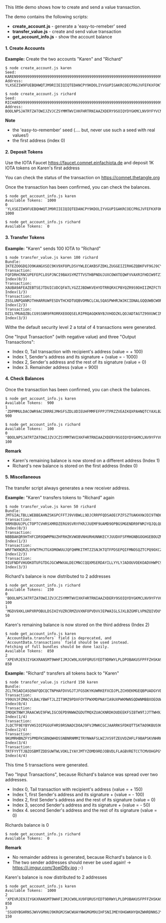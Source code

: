 This little demo shows how to create and send a value transaction. 

The demo contains the following scripts:
- **create_account.js** - generate a 'easy-to-remeber' seed
- **transfer_value.js** - create and send value transaction
- **get_account_info.js** - show the account balance 


#### 1. Create Accounts

**Example:** Create the two accounts "Karen" and "Richard"
```
$ node create_account.js karen
Seed:  KAREN9999999999999999999999999999999999999999999999999999999999999999999999999999
Address:  YLXSEZIW9FUEBQHWQTJM9RIIEIQIQTEDANCPY9KDOLIYVGUPIGAKRCOECPRGJVFEFKXFOKTNXUCJVA9OZ

$ node create_account.js richard
Seed:  RICHARD99999999999999999999999999999999999999999999999999999999999999999999999999
Address:  BOOLNPSJATRTZATOWIJZVJCZSYMMTWVIXKFHRTRNIAAZXDERY9SOIQYDYGKMCLNV9YFYVCNKTTQVMUVUD

```
**Note**
- the 'easy-to-remember' seed (.... but, never use such a seed with real values!)
- the first address (index 0) 


#### 2. Deposit Tokens

Use the IOTA  Faucet  https://faucet.comnet.einfachiota.de  and deposit 1K IOTA tokens on Karen's first address

You can check the status of the transaction on https://comnet.thetangle.org

Once the transaction has been confirmed, you can check the balances.
```
$ node get_account_info.js karen
Available Tokens:  1000
0 'YLXSEZIW9FUEBQHWQTJM9RIIEIQIQTEDANCPY9KDOLIYVGUPIGAKRCOECPRGJVFEFKXFOKTNXUCJVA9OZ' 1000

$ node get_account_info.js richard
Available Tokens:  0
```
#### 3. Transfer Tokens

**Example:** "Karen" sends 100 IOTA to "Richard"
```
$ node transfer_value.js karen 100 richard 
Bundle:  IKTEZOOGDQJO9KANGXSEC9KV9XFOPLDSVYWLECAKBSFZDKLZUGGEIZIRHGZQBKFVF9GJ9CYJ9WYNJDWZW
Transaction: FQFDRHCRNCUPEFEPCLOSPJNCI9BAXSYMZTTVSTHBPNDUJUXCOWXTEQWFVVAXRIFHDIW9TZIDEZPNMX999 Index(0/3)
Transaction: XAUBA9AFEAZEBTSEJTDUICUDCQFATLYGZZJBDWKVEHYDTRRQRXCPBYQZR9S9DHIIZMZFCTO9MKUGPW999 Index(1/3)
Transaction: ZSSLUNPQANMJTHHARRUWFESDVTHCKDTUQBVOMNCLCALSQASPWHRJWJKCIDNALGQQUWBCWORYYWNVPC999 Index(2/3)
Transaction: DZILYMUAQZBLCG9SSNR9FRORRXEOOQSELRIPRQAGQKNYBJVHODZKLQOJADTAGTZ99XUWCIMB9PKJNJ999 Index(3/3)
```
Withe the default security level 2 a total of 4 transactions were generated. 

One "Input Transaction" (with negative value) and three "Output Transactions":
- Index 0, Tail transaction with recipient's address (value = + 100)
- Index 1, Sender's address and its signature + (value = - 1000)
- Index 2, Sender's address and the rest of its signature (value = 0)
- Index 3. Remainder address (value = 900)

#### 4. Check Balances

Once the transaction has been confirmed, you can check the balances.
```
$ node get_account_info.js karen
Available Tokens:  900
1 'ZDPMMULDACOWR9ACIRRREJMHSFSZDLUDIEUHFMMFEFPPJTPRZZVEAIKQXPAHNQTCYAXLBZBGYBCMULIUC' 900

$ node get_account_info.js richard
Available Tokens:  100
0 'BOOLNPSJATRTZATOWIJZVJCZSYMMTWVIXKFHRTRNIAAZXDERY9SOIQYDYGKMCLNV9YFYVCNKTTQVMUVUD' 100
```
**Remark**
- Karen's remaining balance is now stored on a different address (Index 1)
- Richard's new balance is stored on the first address (Index 0)


#### 5. Miscellaneous 

The transfer script always generates a new receiver address. 

**Example:** "Karen" transfers tokens to "Richard" again
```
$ node transfer_value.js karen 50 richard
Bundle:  JMTGIALTBLLWEBBEAHNZSKGPCFFTJ9VVBWLL9DJCRRPFQDSAOECPZFSZTUAKHXWJDI9TNDGXZVWLDGHHC
Transaction: 9RMXBUUJPLCTOPTCVHRSXMRDZERG9SVRYFKRJJUEMF9UAMD9OPBGSMGENDR9FNMJYQJQLQLCEKCXJE999 Index(0/3)
Transaction: NBBBAKQR9HTHFCDR9QWMPNUZHFRHZKVWOBVNHURHUNNKECYJUUDXFSFMHGNBGOGHGEBOUZMWKNLSQO999 Index(1/3)
Transaction: WRFTWXNQRZL9YWTPHJTGXOMOWUUJQFQHMKITMTZZSNJKTQTFPDSEPQIFMNOSQZTCPQ9OXCZB9UIEOD999 Index(2/3)
Transaction: 9IUFNDFVHUOKOTUFGTDGJGCWMWXALDECMNCCQQXMSERDAYILLYYLYJADOUVOEKOADVHWPC9VLYPDFX999 Index(3/3)
```

Richard's balance is now distributed to 2 addresses
```
$ node get_account_info.js richard
Available Tokens:  150
0 'BOOLNPSJATRTZATOWIJZVJCZSYMMTWVIXKFHRTRNIAAZXDERY9SOIQYDYGKMCLNV9YFYVCNKTTQVMUVUD' 100
1 'MGDV9XKLUHPXRPOBULDSIHIYUZRCRMZUVXNFOPVDVVJEPWAIGLSJXLBZGMFLVPNZQIVDUYCGTZLGOMJCY' 50
```

Karen's remaining balance is now stored on the third address (Index 2)
```
$ node get_account_info.js karen
`AccountData.transfers` field is deprecated, and `AccountData.transactions` field should be used instead.
Fetching of full bundles should be done lazily.
Available Tokens:  850
2 'XPEVRJE9JIYGKXRANSMT9WHFIJMJCW9LXU9FQRUSYEDT9DRWYLPLDPOBAKUSFPFFZHSKA9BADS9SJGYSY' 850
```

**Example:** "Richard" transfers all tokens back to "Karen"
```
$ node transfer_value.js richard 150 karen
Bundle:  ZCLTKSADIASQ9AFQDCQCTNPHAFDVVGJTJFGSOKYKUWRKEFXCDJPLZCH9EKMGEQBPUADGYVDWKFALZLLHC
Transaction: Y99UVJFZMACVLBALYBWFTJLZIT9MZ9PDXFOYTPWXMDPNAYIA9UXPWKMWNSQDWNMBBXOEOUWOVMBYAP999 Index(0/4)
Transaction: IMOQKTNWYJRAACWUI9FWLIGCOEPD9NWWZGDUTMQXZUACKNRDKOUDEEKFSIBTW9TJJTTWH9JMT9DMIM999 Index(1/4)
Transaction: JLQCTF9EYBYVHSIOIPGGUFHRS9RSNADCDOAJ9FVJMWKCGCJAARRKSFDKQTTSKTAO9KBUS9GUQOYEZP999 Index(2/4)
Transaction: 9KUMRHBNZFYSPMDFKSBNQWHDSSNBNRNMMITRYNWAFSLWZJVS9TZEUVDZHFLF9BAPSKVNHRHZCRH9P9999 Index(3/4)
Transaction: TRTFYYTTJBZOSBMTZDDSUWTWLVOKLIYAYJMTYZOMD9RDJOBVDLFLAGBVRETCCTCMVOHGPGYOQXAFGX999 Index(4/4)
```
This time 5 transactions were generated. 

Two "Input Transactions", because Richard's balance was spread over two addresses.
- Index 0, Tail transaction with recipient's address (value = + 150)
- Index 1, first Sender's address and its signature + (value = - 100)
- Index 2, first Sender's address and the rest of its signature (value = 0)
- Index 3, second Sender's address and its signature + (value = - 50)
- Index 4. second Sender's address and the rest of its signature (value = 0)


Richards balance is 0
```
$ node get_account_info.js richard
Available Tokens:  0
```
**Remark**
* No remainder address is generated, because Richard's balance is 0.
* The two sender addresses should never be used again! -> https://i.imgur.com/3oejD6v.jpg  ;-)


Karen's balance is now distributed to 2 addresses
```
$ node get_account_info.js karen
Available Tokens:  1000
2 'XPEVRJE9JIYGKXRANSMT9WHFIJMJCW9LXU9FQRUSYEDT9DRWYLPLDPOBAKUSFPFFZHSKA9BADS9SJGYSY' 850
3 'SSUOYBGHRNSJWVVGMHUJ9KRGMJSWCWUAYNWGMGM9UIHFSNIJMEYOHGWKHYQHZWHRDNNSJYAIAGGFJJLBC' 150
```

